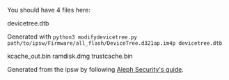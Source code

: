 You should have 4 files here:

devicetree.dtb

Generated with `python3 modifydevicetree.py path/to/ipsw/Firmware/all_flash/DeviceTree.d321ap.im4p devicetree.dtb`

kcache_out.bin
ramdisk.dmg
trustcache.bin

Generated from the ipsw by following [Aleph Security's guide](https://alephsecurity.com/2019/06/17/xnu-qemu-arm64-1/).
